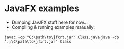 JavaFX examples
===============

 - Dumping JavaFX stuff here for now...
 - Compiling & running examples manually: 

```javac -cp "C:\path\to\jfxrt.jar" Class.java```
```java -cp ".;\C\path\to\jfxrt.jar" Class```